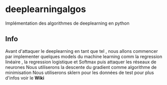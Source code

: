 # deeplearningalgos
Implémentation des algorithmes de deeplearning en python 
## Info
Avant d'attaquer le deeplearning en tant que tel , nous allons commencer par implementer quelques models du machine learning
comm la regression linéaire , la regression logistique et Softmax puis attaquer les réseaux de neurones
Nous utiliserons la descente du gradient comme algorithme de minimisation
Nous utiliserons sklern pour les données de test
pour plus d'infos voir le **Wiki**
